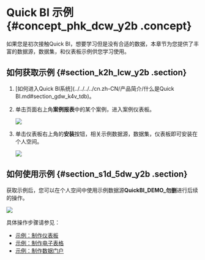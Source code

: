 # Quick BI 示例 {#concept_phk_dcw_y2b .concept}

如果您是初次接触Quick BI，想要学习但是没有合适的数据，本章节为您提供了丰富的数据源，数据集，和仪表板示例供您学习使用。

## 如何获取示例 {#section_k2h_lcw_y2b .section}

1.  [如何进入Quick BI系统](../../../../cn.zh-CN/产品简介/什么是Quick BI.md#section_gdw_k4v_tdb)。
2.  单击页面右上角**案例报表**中的某个案例，进入案例仪表板。

    ![](http://static-aliyun-doc.oss-cn-hangzhou.aliyuncs.com/assets/img/18868/153631052110661_zh-CN.png)

3.  单击仪表板右上角的**安装**按钮，相关示例数据源，数据集，仪表板即可安装在个人空间。

    ![](http://static-aliyun-doc.oss-cn-hangzhou.aliyuncs.com/assets/img/18868/153631052110662_zh-CN.png)


## 如何使用示例 {#section_s1d_5dw_y2b .section}

获取示例后，您可以在个人空间中使用示例数据源**QuickBI\_DEMO\_勿删**进行后续的操作。

![](http://static-aliyun-doc.oss-cn-hangzhou.aliyuncs.com/assets/img/18868/153631052110663_zh-CN.png)

具体操作步骤请参见：

-   [示例：制作仪表板](cn.zh-CN/快速入门/示例：制作仪表板.md#)
-   [示例：制作电子表格](cn.zh-CN/快速入门/示例：制作电子表格.md#)
-   [示例：制作数据门户](cn.zh-CN/快速入门/示例：制作数据门户.md#)

